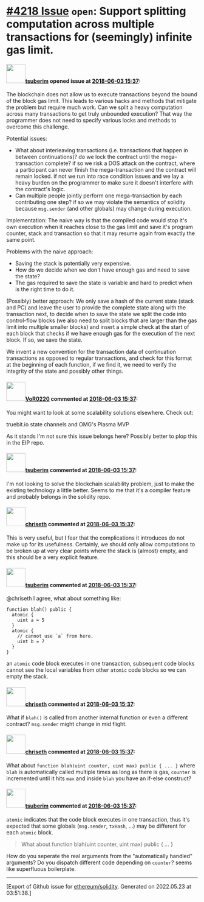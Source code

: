 # [\#4218 Issue](https://github.com/ethereum/solidity/issues/4218) `open`: Support splitting computation across multiple transactions for (seemingly) infinite gas limit.

#### <img src="https://avatars.githubusercontent.com/u/33967618?u=2c265e7de8488daf4898b2f3acbdc45c417a2ac4&v=4" width="50">[tsuberim](https://github.com/tsuberim) opened issue at [2018-06-03 15:37](https://github.com/ethereum/solidity/issues/4218):

The blockchain does not allow us to execute transactions beyond the bound of the block gas limit. This leads to various hacks and methods that mitigate the problem but require much work.
Can we split a heavy computation across many transactions to get truly unbounded execution? That way the programmer does not need to specify various locks and methods to overcome this challenge.

Potential issues: 
- What about interleaving transactions (i.e. transactions that happen in between continuations)? do we lock the contract until the mega-transaction complete? if so we risk a DOS attack on the contract, where a participant can never finish the mega-transaction and the contract will remain locked. if not we run into race condition issues and we lay a heavy burden on the programmer to make sure it doesn't interfere with the contract's logic.
- Can multiple people jointly perform one mega-transaction by each contributing one step? if so we may violate the semantics of solidity because `msg.sender` (and other globals) may change during execution.

Implementation:
The naive way is that the compiled code would stop it's own execution when it reaches close to the gas limit and save it's program counter, stack and transaction so that it may resume again from exactly the same point.

Problems with the naive approach:
- Saving the stack is potentially very expensive.
- How do we decide when we don't have enough gas and need to save the state?
- The gas required to save the state is variable and hard to predict when is the right time to do it.

(Possibly) better approach:
We only save a hash of the current state (stack and PC) and leave the user to provide the complete state along with the transaction next, to decide when to save the state we split the code into control-flow blocks (we also need to split blocks that are larger than the gas limit into multiple smaller blocks) and insert a simple check at the start of each block that checks if we have enough gas for the execution of the next block. If so, we save the state.

We invent a new convention for the transaction data of continuation transactions as opposed to regular transactions, and check for this format at the beginning of each function, if we find it, we need to verify the integrity of the state and possibly other things.

#### <img src="https://avatars.githubusercontent.com/u/7756785?u=2893ea91743ac89ee3846d1f5c7209720e834129&v=4" width="50">[VoR0220](https://github.com/VoR0220) commented at [2018-06-03 15:37](https://github.com/ethereum/solidity/issues/4218#issuecomment-394172024):

You might want to look at some scalability solutions elsewhere. Check out:

truebit.io 
state channels
and OMG's Plasma MVP


As it stands I'm not sure this issue belongs here? Possibly better to plop this in the EIP repo.

#### <img src="https://avatars.githubusercontent.com/u/33967618?u=2c265e7de8488daf4898b2f3acbdc45c417a2ac4&v=4" width="50">[tsuberim](https://github.com/tsuberim) commented at [2018-06-03 15:37](https://github.com/ethereum/solidity/issues/4218#issuecomment-394172517):

I'm not looking to solve the blockchain scalability problem, just to make the existing technology a little better. Seems to me that it's a compiler feature and probably belongs in the solidity repo.

#### <img src="https://avatars.githubusercontent.com/u/9073706?v=4" width="50">[chriseth](https://github.com/chriseth) commented at [2018-06-03 15:37](https://github.com/ethereum/solidity/issues/4218#issuecomment-394315977):

This is very useful, but I fear that the complications it introduces do not make up for its usefulness. Certainly, we should only allow computations to be broken up at very clear points where the stack is (almost) empty, and this should be a very explicit feature.

#### <img src="https://avatars.githubusercontent.com/u/33967618?u=2c265e7de8488daf4898b2f3acbdc45c417a2ac4&v=4" width="50">[tsuberim](https://github.com/tsuberim) commented at [2018-06-03 15:37](https://github.com/ethereum/solidity/issues/4218#issuecomment-394416602):

@chriseth I agree, what about something like:
```
function blah() public {
  atomic {
    uint a = 5
  }
  atomic {
    // cannot use `a` from here.
    uint b = 7
  }
}
```

an `atomic` code block executes in one transaction, subsequent code blocks cannot see the local variables from other `atomic` code blocks so we can empty the stack.

#### <img src="https://avatars.githubusercontent.com/u/9073706?v=4" width="50">[chriseth](https://github.com/chriseth) commented at [2018-06-03 15:37](https://github.com/ethereum/solidity/issues/4218#issuecomment-394457909):

What if `blah()` is called from another internal function or even a different contract? `msg.sender` might change in mid flight.

#### <img src="https://avatars.githubusercontent.com/u/9073706?v=4" width="50">[chriseth](https://github.com/chriseth) commented at [2018-06-03 15:37](https://github.com/ethereum/solidity/issues/4218#issuecomment-394458433):

What about `function blah(uint counter, uint max) public { ... }` where `blah` is automatically called multiple times as long as there is gas, `counter` is incremented until it hits `max` and inside `blah` you have an if-else construct?

#### <img src="https://avatars.githubusercontent.com/u/33967618?u=2c265e7de8488daf4898b2f3acbdc45c417a2ac4&v=4" width="50">[tsuberim](https://github.com/tsuberim) commented at [2018-06-03 15:37](https://github.com/ethereum/solidity/issues/4218#issuecomment-394882024):

`atomic` indicates that the code block executes in one transaction, thus it's expected that some globals (`msg.sender`, `txHash`, ...) may be different for each `atomic` block. 

> What about function blah(uint counter, uint max) public { ... }

How do you seperate the real arguments from the "automatically handled" arguments?
Do you dispatch different code depending on `counter`? seems like superfluous boilerplate.


-------------------------------------------------------------------------------



[Export of Github issue for [ethereum/solidity](https://github.com/ethereum/solidity). Generated on 2022.05.23 at 03:51:38.]
